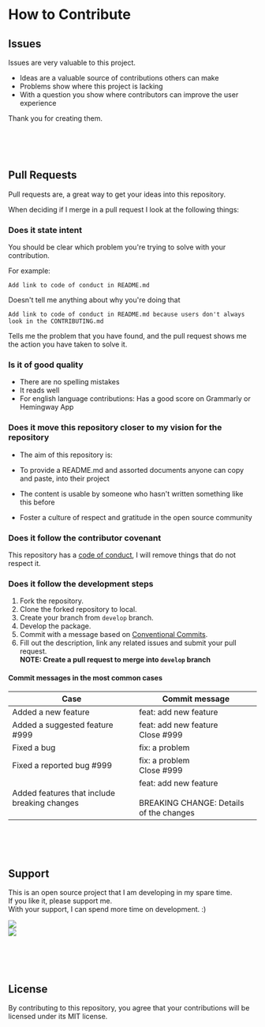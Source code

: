 # How to Contribute

## Issues

Issues are very valuable to this project.

- Ideas are a valuable source of contributions others can make
- Problems show where this project is lacking
- With a question you show where contributors can improve the user experience

Thank you for creating them.

<br><br><br>

## Pull Requests

Pull requests are, a great way to get your ideas into this repository.

When deciding if I merge in a pull request I look at the following things:

### Does it state intent

You should be clear which problem you're trying to solve with your contribution.

For example:

```
Add link to code of conduct in README.md
```

Doesn't tell me anything about why you're doing that

```
Add link to code of conduct in README.md because users don't always look in the CONTRIBUTING.md
```

Tells me the problem that you have found, and the pull request shows me the action you have taken to solve it.

### Is it of good quality

- There are no spelling mistakes
- It reads well
- For english language contributions: Has a good score on Grammarly or Hemingway App

### Does it move this repository closer to my vision for the repository

- The aim of this repository is:

- To provide a README.md and assorted documents anyone can copy and paste, into their project
- The content is usable by someone who hasn't written something like this before
- Foster a culture of respect and gratitude in the open source community

### Does it follow the contributor covenant

This repository has a [code of conduct](/CODE_OF_CONDUCT.md), I will remove things that do not respect it.

### Does it follow the development steps

1. Fork the repository.
2. Clone the forked repository to local.
3. Create your branch from `develop` branch.
4. Develop the package.
5. Commit with a message based on [Conventional Commits](https://www.conventionalcommits.org/).
1. Fill out the description, link any related issues and submit your pull request.  
   **NOTE: Create a pull request to merge into `develop` branch**

#### Commit messages in the most common cases

| Case | Commit message|
| -- | -- |
| Added a new feature | feat: add new feature |
| Added a suggested feature #999 | feat: add new feature<br>Close #999 |
| Fixed a bug | fix: a problem |
| Fixed a reported bug #999 | fix: a problem<br>Close #999 |
| Added features that include breaking changes | feat: add new feature<br><br>BREAKING CHANGE: Details of the changes |

<br><br><br>

## Support

This is an open source project that I am developing in my spare time.  
If you like it, please support me.  
With your support, I can spend more time on development. :)

[![](https://user-images.githubusercontent.com/12690315/50731629-3b18b480-11ad-11e9-8fad-4b13f27969c1.png)](https://www.patreon.com/join/mob_sakai?)  
[![](https://user-images.githubusercontent.com/12690315/66942881-03686280-f085-11e9-9586-fc0b6011029f.png)](https://github.com/users/mob-sakai/sponsorship)

<br><br><br>

## License

By contributing to this repository, you agree that your contributions will be licensed under its MIT license.
